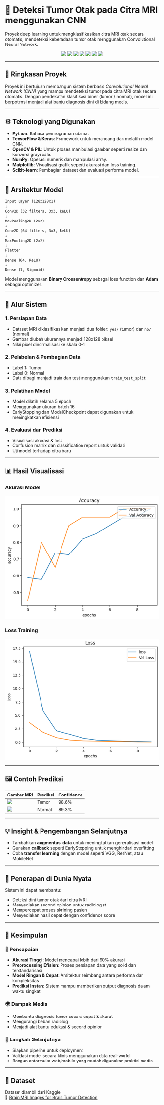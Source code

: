
# 🧠 Deteksi Tumor Otak pada Citra MRI menggunakan CNN

Proyek deep learning untuk mengklasifikasikan citra MRI otak secara otomatis, mendeteksi keberadaan tumor otak menggunakan Convolutional Neural Network.

<div align="center">

<img src="https://img.shields.io/badge/Python-3776AB?style=for-the-badge&logo=python&logoColor=white">
<img src="https://img.shields.io/badge/TensorFlow-FF6F00?style=for-the-badge&logo=tensorflow&logoColor=white">
<img src="https://img.shields.io/badge/Keras-D00000?style=for-the-badge&logo=keras&logoColor=white">
<img src="https://img.shields.io/badge/OpenCV-27338e?style=for-the-badge&logo=opencv&logoColor=white">
<img src="https://img.shields.io/badge/NumPy-013243?style=for-the-badge&logo=numpy&logoColor=white">
<img src="https://img.shields.io/badge/Matplotlib-11557c?style=for-the-badge&logo=matplotlib&logoColor=white">
<img src="https://img.shields.io/badge/scikit--learn-F7931E?style=for-the-badge&logo=scikit-learn&logoColor=white">

</div>

---

## 📌 Ringkasan Proyek

Proyek ini bertujuan membangun sistem berbasis *Convolutional Neural Network (CNN)* yang mampu mendeteksi tumor pada citra MRI otak secara otomatis. Dengan pendekatan klasifikasi biner (tumor / normal), model ini berpotensi menjadi alat bantu diagnosis dini di bidang medis.

---

## ⚙️ Teknologi yang Digunakan

- **Python**: Bahasa pemrograman utama.
- **TensorFlow & Keras**: Framework untuk merancang dan melatih model CNN.
- **OpenCV & PIL**: Untuk proses manipulasi gambar seperti resize dan konversi grayscale.
- **NumPy**: Operasi numerik dan manipulasi array.
- **Matplotlib**: Visualisasi grafik seperti akurasi dan loss training.
- **Scikit-learn**: Pembagian dataset dan evaluasi performa model.

---

## 🧠 Arsitektur Model

```text
Input Layer (128x128x1)
↓
Conv2D (32 filters, 3x3, ReLU)
↓
MaxPooling2D (2x2)
↓
Conv2D (64 filters, 3x3, ReLU)
↓
MaxPooling2D (2x2)
↓
Flatten
↓
Dense (64, ReLU)
↓
Dense (1, Sigmoid)
```

Model menggunakan **Binary Crossentropy** sebagai loss function dan **Adam** sebagai optimizer.

---

## 🔁 Alur Sistem

### 1. **Persiapan Data**
- Dataset MRI diklasifikasikan menjadi dua folder: `yes/` (tumor) dan `no/` (normal)
- Gambar diubah ukurannya menjadi 128x128 piksel
- Nilai pixel dinormalisasi ke skala 0–1

### 2. **Pelabelan & Pembagian Data**
- Label 1: Tumor  
- Label 0: Normal  
- Data dibagi menjadi train dan test menggunakan `train_test_split`

### 3. **Pelatihan Model**
- Model dilatih selama 5 epoch
- Menggunakan ukuran batch 16
- EarlyStopping dan ModelCheckpoint dapat digunakan untuk meningkatkan efisiensi

### 4. **Evaluasi dan Prediksi**
- Visualisasi akurasi & loss
- Confusion matrix dan classification report untuk validasi
- Uji model terhadap citra baru

---

## 📊 Hasil Visualisasi

### Akurasi Model
![Accuracy](images/accuracy_plot.png)

### Loss Training
![Loss.png](images/loss_plot.png)

---

## 🖼️ Contoh Prediksi

| Gambar MRI | Prediksi | Confidence |
|------------|----------|------------|
| ![](images/sample1.png) | Tumor | 98.6% |
| ![](images/sample2.png) | Normal | 89.3% |

---

## 💡 Insight & Pengembangan Selanjutnya

- Tambahkan **augmentasi data** untuk meningkatkan generalisasi model
- Gunakan **callback** seperti EarlyStopping untuk menghindari overfitting
- Coba **transfer learning** dengan model seperti VGG, ResNet, atau MobileNet

---

## 🧪 Penerapan di Dunia Nyata

Sistem ini dapat membantu:
- Deteksi dini tumor otak dari citra MRI
- Menyediakan second opinion untuk radiologist
- Mempercepat proses skrining pasien
- Menyediakan hasil cepat dengan confidence score

---

## 🧾 Kesimpulan

### 🎯 Pencapaian
- **Akurasi Tinggi**: Model mencapai lebih dari 90% akurasi
- **Preprocessing Efisien**: Proses persiapan data yang solid dan terstandarisasi
- **Model Ringan & Cepat**: Arsitektur seimbang antara performa dan kompleksitas
- **Prediksi Instan**: Sistem mampu memberikan output diagnosis dalam waktu singkat

### 🌍 Dampak Medis
- Membantu diagnosis tumor secara cepat & akurat
- Mengurangi beban radiolog
- Menjadi alat bantu edukasi & second opinion

### 🚀 Langkah Selanjutnya
- Siapkan pipeline untuk deployment
- Validasi model secara klinis menggunakan data real-world
- Bangun antarmuka web/mobile yang mudah digunakan praktisi medis

---

## 📂 Dataset

Dataset diambil dari Kaggle:  
🔗 [Brain MRI Images for Brain Tumor Detection](https://www.kaggle.com/datasets/navoneel/brain-mri-images-for-brain-tumor-detection)
